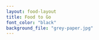 ```yaml
---
layout: food-layout
title: Food to Go
font_color: "black"
background_file: "grey-paper.jpg"
---
```

